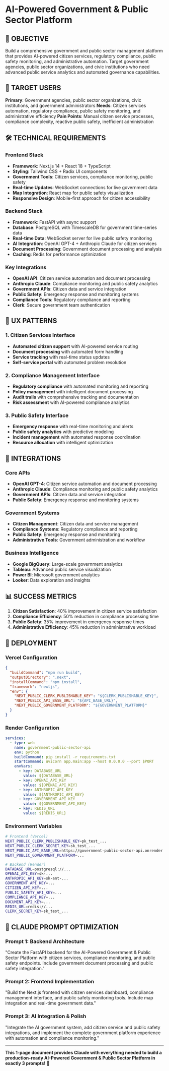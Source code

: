 # AI-Powered Government & Public Sector Platform

## 🎯 OBJECTIVE
Build a comprehensive government and public sector management platform that provides AI-powered citizen services, regulatory compliance, public safety monitoring, and administrative automation. Target government agencies, public sector organizations, and civic institutions who need advanced public service analytics and automated governance capabilities.

## 👥 TARGET USERS
**Primary**: Government agencies, public sector organizations, civic institutions, and government administrators
**Needs**: Citizen services automation, regulatory compliance, public safety monitoring, and administrative efficiency
**Pain Points**: Manual citizen service processes, compliance complexity, reactive public safety, inefficient administration

## 🛠️ TECHNICAL REQUIREMENTS

### Frontend Stack
- **Framework**: Next.js 14 + React 18 + TypeScript
- **Styling**: Tailwind CSS + Radix UI components
- **Government Tools**: Citizen services, compliance monitoring, public safety
- **Real-time Updates**: WebSocket connections for live government data
- **Map Integration**: React map for public safety visualization
- **Responsive Design**: Mobile-first approach for citizen accessibility

### Backend Stack
- **Framework**: FastAPI with async support
- **Database**: PostgreSQL with TimescaleDB for government time-series data
- **Real-time Data**: WebSocket server for live public safety monitoring
- **AI Integration**: OpenAI GPT-4 + Anthropic Claude for citizen services
- **Document Processing**: Government document processing and analysis
- **Caching**: Redis for performance optimization

### Key Integrations
- **OpenAI API**: Citizen service automation and document processing
- **Anthropic Claude**: Compliance monitoring and public safety analytics
- **Government APIs**: Citizen data and service integration
- **Public Safety**: Emergency response and monitoring systems
- **Compliance Tools**: Regulatory compliance and reporting
- **Clerk**: Secure government team authentication

## 🎨 UX PATTERNS

### 1. Citizen Services Interface
- **Automated citizen support** with AI-powered service routing
- **Document processing** with automated form handling
- **Service tracking** with real-time status updates
- **Self-service portal** with automated problem resolution

### 2. Compliance Management Interface
- **Regulatory compliance** with automated monitoring and reporting
- **Policy management** with intelligent document processing
- **Audit trails** with comprehensive tracking and documentation
- **Risk assessment** with AI-powered compliance analytics

### 3. Public Safety Interface
- **Emergency response** with real-time monitoring and alerts
- **Public safety analytics** with predictive modeling
- **Incident management** with automated response coordination
- **Resource allocation** with intelligent optimization

## 🔗 INTEGRATIONS

### Core APIs
- **OpenAI GPT-4**: Citizen service automation and document processing
- **Anthropic Claude**: Compliance monitoring and public safety analytics
- **Government APIs**: Citizen data and service integration
- **Public Safety**: Emergency response and monitoring systems

### Government Systems
- **Citizen Management**: Citizen data and service management
- **Compliance Systems**: Regulatory compliance and reporting
- **Public Safety**: Emergency response and monitoring
- **Administrative Tools**: Government administration and workflow

### Business Intelligence
- **Google BigQuery**: Large-scale government analytics
- **Tableau**: Advanced public service visualization
- **Power BI**: Microsoft government analytics
- **Looker**: Data exploration and insights

## 📊 SUCCESS METRICS
1. **Citizen Satisfaction**: 40% improvement in citizen service satisfaction
2. **Compliance Efficiency**: 50% reduction in compliance processing time
3. **Public Safety**: 35% improvement in emergency response times
4. **Administrative Efficiency**: 45% reduction in administrative workload

## 🚀 DEPLOYMENT

### Vercel Configuration
```json
{
  "buildCommand": "npm run build",
  "outputDirectory": ".next",
  "installCommand": "npm install",
  "framework": "nextjs",
  "env": {
    "NEXT_PUBLIC_CLERK_PUBLISHABLE_KEY": "${CLERK_PUBLISHABLE_KEY}",
    "NEXT_PUBLIC_API_BASE_URL": "${API_BASE_URL}",
    "NEXT_PUBLIC_GOVERNMENT_PLATFORM": "${GOVERNMENT_PLATFORM}"
  }
}
```

### Render Configuration
```yaml
services:
  - type: web
    name: government-public-sector-api
    env: python
    buildCommand: pip install -r requirements.txt
    startCommand: uvicorn app.main:app --host 0.0.0.0 --port $PORT
    envVars:
      - key: DATABASE_URL
        value: ${DATABASE_URL}
      - key: OPENAI_API_KEY
        value: ${OPENAI_API_KEY}
      - key: ANTHROPIC_API_KEY
        value: ${ANTHROPIC_API_KEY}
      - key: GOVERNMENT_API_KEY
        value: ${GOVERNMENT_API_KEY}
      - key: REDIS_URL
        value: ${REDIS_URL}
```

### Environment Variables
```bash
# Frontend (Vercel)
NEXT_PUBLIC_CLERK_PUBLISHABLE_KEY=pk_test_...
NEXT_PUBLIC_CLERK_SECRET_KEY=sk_test_...
NEXT_PUBLIC_API_BASE_URL=https://government-public-sector-api.onrender.com
NEXT_PUBLIC_GOVERNMENT_PLATFORM=...

# Backend (Render)
DATABASE_URL=postgresql://...
OPENAI_API_KEY=sk-...
ANTHROPIC_API_KEY=sk-ant-...
GOVERNMENT_API_KEY=...
CITIZEN_API_KEY=...
PUBLIC_SAFETY_API_KEY=...
COMPLIANCE_API_KEY=...
DOCUMENT_API_KEY=...
REDIS_URL=redis://...
CLERK_SECRET_KEY=sk_test_...
```

## 🎯 CLAUDE PROMPT OPTIMIZATION

### Prompt 1: Backend Architecture
"Create the FastAPI backend for the AI-Powered Government & Public Sector Platform with citizen services, compliance monitoring, and public safety endpoints. Include government document processing and public safety integration."

### Prompt 2: Frontend Implementation
"Build the Next.js frontend with citizen services dashboard, compliance management interface, and public safety monitoring tools. Include map integration and real-time government data."

### Prompt 3: AI Integration & Polish
"Integrate the AI government system, add citizen service and public safety integrations, and implement the complete government platform experience with automation and compliance monitoring."

---

**This 1-page document provides Claude with everything needed to build a production-ready AI-Powered Government & Public Sector Platform in exactly 3 prompts!** 🚀
